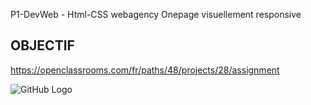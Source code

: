 P1-DevWeb - Html-CSS webagency
Onepage visuellement responsive

## OBJECTIF 
<https://openclassrooms.com/fr/paths/48/projects/28/assignment>

![GitHub Logo](/apercu_presentation.png)
